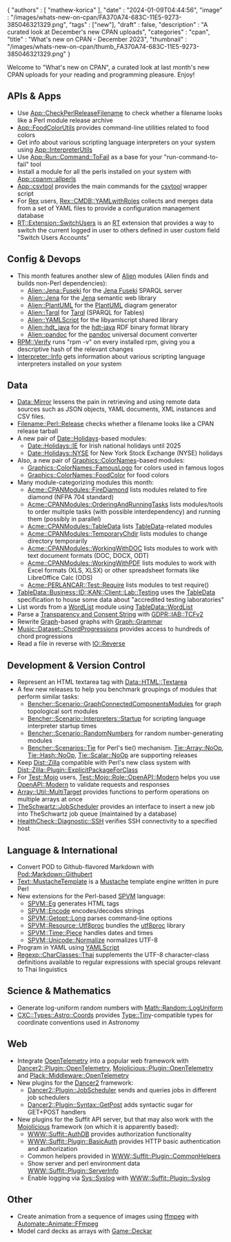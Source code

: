 {
   "authors" : [
      "mathew-korica"
   ],
   "date" : "2024-01-09T04:44:56",
   "image" : "/images/whats-new-on-cpan/FA370A74-683C-11E5-9273-385046321329.png",
   "tags" : ["new"],
   "draft" : false,
   "description" : "A curated look at December's new CPAN uploads",
   "categories" : "cpan",
   "title" : "What's new on CPAN - December 2023",
   "thumbnail" : "/images/whats-new-on-cpan/thumb_FA370A74-683C-11E5-9273-385046321329.png"
}


Welcome to "What's new on CPAN", a curated look at last month's new CPAN uploads for your reading and programming pleasure. Enjoy!

APIs & Apps
-----------
* Use [App::CheckPerlReleaseFilename](https://metacpan.org/pod/App::CheckPerlReleaseFilename) to check whether a filename looks like a Perl module release archive
* [App::FoodColorUtils](https://metacpan.org/pod/App::FoodColorUtils) provides command-line utilities related to food colors
* Get info about various scripting language interpreters on your system using [App::InterpreterUtils](https://metacpan.org/pod/App::InterpreterUtils)
* Use [App::Run::Command::ToFail](https://metacpan.org/pod/App::Run::Command::ToFail) as a base for your "run-command-to-fail" tool
* Install a module for all the perls installed on your system with [App::cpanm::allperls](https://metacpan.org/pod/App::cpanm::allperls)
* [App::csvtool](https://metacpan.org/pod/App::csvtool) provides the main commands for the [csvtool](https://github.com/maroofi/csvtool) wrapper script
* For [Rex](https://metacpan.org/pod/Rex) users, [Rex::CMDB::YAMLwithRoles](https://metacpan.org/pod/Rex::CMDB::YAMLwithRoles) collects and merges data from a set of YAML files to provide a configuration management database
* [RT::Extension::SwitchUsers](https://metacpan.org/pod/RT::Extension::SwitchUsers) is an [RT](https://bestpractical.com/request-tracker) extension that provides a way to switch the current logged in user to others defined in user custom field "Switch Users Accounts"


Config & Devops
---------------
* This month features another slew of [Alien](https://metacpan.org/pod/Alien) modules (Alien finds and builds non-Perl dependencies):
	* [Alien::Jena::Fuseki](https://metacpan.org/pod/Alien::Jena::Fuseki) for the [Jena Fuseki](https://jena.apache.org/documentation/fuseki2/index.html) SPARQL server
	* [Alien::Jena](https://metacpan.org/pod/Alien::Jena) for the [Jena](https://jena.apache.org/) semantic web library
	* [Alien::PlantUML](https://metacpan.org/pod/Alien::PlantUML) for the [PlantUML](https://plantuml.com/) diagram generator
	* [Alien::Tarql](https://metacpan.org/pod/Alien::Tarql) for [Tarql](https://tarql.github.io/) (SPARQL for Tables)
	* [Alien::YAMLScript](https://metacpan.org/pod/Alien::YAMLScript) for the libyamlscript shared library
	* [Alien::hdt_java](https://metacpan.org/pod/Alien::hdt_java) for the [hdt-java](https://github.com/rdfhdt/hdt-java) RDF binary format library
	* [Alien::pandoc](https://metacpan.org/pod/Alien::pandoc) for the [pandoc](https://pandoc.org/) universal document converter
* [RPM::Verify](https://metacpan.org/pod/RPM::Verify) runs "rpm -v" on every installed rpm, giving you a descriptive hash of the relevant changes
* [Interpreter::Info](https://metacpan.org/pod/Interpreter::Info) gets information about various scripting language interpreters installed on your system


Data
----
* [Data::Mirror](https://metacpan.org/pod/Data::Mirror) lessens the pain in retrieving and using remote data sources such as JSON objects, YAML documents, XML instances and CSV files.
* [Filename::Perl::Release](https://metacpan.org/pod/Filename::Perl::Release) checks whether a filename looks like a CPAN release tarball
* A new pair of [Date::Holidays](https://metacpan.org/pod/Date::Holidays)-based modules:
	* [Date::Holidays::IE](https://metacpan.org/pod/Date::Holidays::IE) for Irish national holidays until 2025
	* [Date::Holidays::NYSE](https://metacpan.org/pod/Date::Holidays::NYSE) for New York Stock Exchange (NYSE) holidays
* Also, a new pair of [Graphics::ColorNames](https://metacpan.org/pod/Graphics::ColorNames)-based modules:
	* [Graphics::ColorNames::FamousLogo](https://metacpan.org/pod/Graphics::ColorNames::FamousLogo) for colors used in famous logos
	* [Graphics::ColorNames::FoodColor](https://metacpan.org/pod/Graphics::ColorNames::FoodColor) for food colors
* Many module-categorizing modules this month:
	* [Acme::CPANModules::FireDiamond](https://metacpan.org/pod/Acme::CPANModules::FireDiamond) lists modules related to fire diamond (NFPA 704 standard)
	* [Acme::CPANModules::OrderingAndRunningTasks](https://metacpan.org/pod/Acme::CPANModules::OrderingAndRunningTasks) lists modules/tools to order multiple tasks (with possible interdependency) and running them (possibly in parallel)
	* [Acme::CPANModules::TableData](https://metacpan.org/pod/Acme::CPANModules::TableData) lists [TableData](https://metacpan.org/pod/TableData)-related modules
	* [Acme::CPANModules::TemporaryChdir](https://metacpan.org/pod/Acme::CPANModules::TemporaryChdir) lists modules to change directory temporarily
	* [Acme::CPANModules::WorkingWithDOC](https://metacpan.org/pod/Acme::CPANModules::WorkingWithDOC) lists modules to work with text document formats (DOC, DOCX, ODT)
	* [Acme::CPANModules::WorkingWithPDF](https://metacpan.org/pod/Acme::CPANModules::WorkingWithPDF) lists modules to work with Excel formats (XLS, XLSX) or other spreadsheet formats like LibreOffice Calc (ODS) 
	* [Acme::PERLANCAR::Test::Require](https://metacpan.org/pod/Acme::PERLANCAR::Test::Require) lists modules to test require()
* [TableData::Business::ID::KAN::Client::Lab::Testing](https://metacpan.org/pod/TableData::Business::ID::KAN::Client::Lab::Testing) uses the [TableData](https://metacpan.org/pod/TableData) specification to house some data about "accredited testing laboratories"
* List words from a [WordList](https://metacpan.org/pod/WordList) module using [TableData::WordList](https://metacpan.org/pod/TableData::WordList)
* Parse a [Transparency and Consent String](https://github.com/InteractiveAdvertisingBureau/GDPR-Transparency-and-Consent-Framework/blob/master/TCFv2/IAB%20Tech%20Lab%20-%20Consent%20string%20and%20vendor%20list%20formats%20v2.md) with [GDPR::IAB::TCFv2](https://metacpan.org/pod/GDPR::IAB::TCFv2)
* Rewrite [Graph](https://metacpan.org/pod/Graph)-based graphs with [Graph::Grammar](https://metacpan.org/pod/Graph::Grammar)
* [Music::Dataset::ChordProgressions](https://metacpan.org/pod/Music::Dataset::ChordProgressions) provides access to hundreds of chord progressions
* Read a file in reverse with [IO::Reverse](https://metacpan.org/pod/IO::Reverse)


Development & Version Control
-----------------------------
* Represent an HTML textarea tag with [Data::HTML::Textarea](https://metacpan.org/pod/Data::HTML::Textarea)
* A few new releases to help you benchmark groupings of modules that perform similar tasks:
	* [Bencher::Scenario::GraphConnectedComponentsModules](https://metacpan.org/pod/Bencher::Scenario::GraphConnectedComponentsModules) for graph topological sort modules
	* [Bencher::Scenario::Interpreters::Startup](https://metacpan.org/pod/Bencher::Scenario::Interpreters::Startup) for scripting language interpreter startup times
	* [Bencher::Scenario::RandomNumbers](https://metacpan.org/pod/Bencher::Scenario::RandomNumbers) for random number-generating modules
	* [Bencher::Scenarios::Tie](https://metacpan.org/pod/Bencher::Scenarios::Tie) for Perl's tie() mechanism. [Tie::Array::NoOp](https://metacpan.org/pod/Tie::Array::NoOp), [Tie::Hash::NoOp](https://metacpan.org/pod/Tie::Hash::NoOp), [Tie::Scalar::NoOp](https://metacpan.org/pod/Tie::Scalar::NoOp) are supporting releases
* Keep [Dist::Zilla](https://metacpan.org/pod/Dist::Zilla) compatible with Perl's new class system with [Dist::Zilla::Plugin::ExplicitPackageForClass](https://metacpan.org/pod/Dist::Zilla::Plugin::ExplicitPackageForClass)
* For [Test::Mojo](https://metacpan.org/pod/Test::Mojo) users, [Test::Mojo::Role::OpenAPI::Modern](https://metacpan.org/pod/Test::Mojo::Role::OpenAPI::Modern) helps you use [OpenAPI::Modern](https://metacpan.org/pod/OpenAPI::Modern) to validate requests and responses
* [Array::Util::MultiTarget](https://metacpan.org/pod/Array::Util::MultiTarget) provides functions to perform operations on multiple arrays at once
* [TheSchwartz::JobScheduler](https://metacpan.org/pod/TheSchwartz::JobScheduler) provides an interface to insert a new job into TheSchwartz job queue (maintained by a database)
* [HealthCheck::Diagnostic::SSH](https://metacpan.org/pod/HealthCheck::Diagnostic::SSH) verifies SSH connectivity to a specified host


Language & International
------------------------
* Convert POD to Github-flavored Markdown with [Pod::Markdown::Githubert](https://metacpan.org/pod/Pod::Markdown::Githubert)
* [Text::MustacheTemplate](https://metacpan.org/pod/Text::MustacheTemplate) is a [Mustache](https://mustache.github.io/) template engine written in pure Perl
* New extensions for the Perl-based [SPVM](https://metacpan.org/pod/SPVM) language:
	* [SPVM::Eg](https://metacpan.org/pod/SPVM::Eg) generates HTML tags
	* [SPVM::Encode](https://metacpan.org/pod/SPVM::Encode) encodes/decodes strings
	* [SPVM::Getopt::Long](https://metacpan.org/pod/SPVM::Getopt::Long) parses command-line options
	* [SPVM::Resource::Utf8proc](https://metacpan.org/pod/SPVM::Resource::Utf8proc) bundles the [utf8proc](https://juliastrings.github.io/utf8proc/) library
	* [SPVM::Time::Piece](https://metacpan.org/pod/SPVM::Time::Piece) handles dates and times
	* [SPVM::Unicode::Normalize](https://metacpan.org/pod/SPVM::Unicode::Normalize) normalizes UTF-8
* Program in YAML using [YAMLScript](https://metacpan.org/pod/YAMLScript)
* [Regexp::CharClasses::Thai](https://metacpan.org/pod/Regexp::CharClasses::Thai) supplements the UTF-8 character-class definitions 
available to regular expressions w​ith special groups relevant to Thai linguistics


Science & Mathematics
---------------------
* Generate log-uniform random numbers with [Math::Random::LogUniform](https://metacpan.org/pod/Math::Random::LogUniform)
* [CXC::Types::Astro::Coords](https://metacpan.org/pod/CXC::Types::Astro::Coords) provides [Type::Tiny](https://metacpan.org/pod/Type::Tiny)-compatible types for coordinate conventions used in Astronomy


Web
---
* Integrate [OpenTelemetry](https://opentelemetry.io/) into a popular web framework with [Dancer2::Plugin::OpenTelemetry](https://metacpan.org/pod/Dancer2::Plugin::OpenTelemetry), [Mojolicious::Plugin::OpenTelemetry](https://metacpan.org/pod/Mojolicious::Plugin::OpenTelemetry) and [Plack::Middleware::OpenTelemetry](https://metacpan.org/pod/Plack::Middleware::OpenTelemetry) 
* New plugins for the [Dancer2](https://metacpan.org/pod/Dancer2) framework:
	* [Dancer2::Plugin::JobScheduler](https://metacpan.org/pod/Dancer2::Plugin::JobScheduler) sends and queries jobs in different job schedulers
	* [Dancer2::Plugin::Syntax::GetPost](https://metacpan.org/pod/Dancer2::Plugin::Syntax::GetPost) adds syntactic sugar for GET+POST handlers
* New plugins for the Suffit API server, but that may also work with the [Mojolicious](https://metacpan.org/pod/Mojolicious) framework (on which it is apparently based):
	* [WWW::Suffit::AuthDB](https://metacpan.org/pod/WWW::Suffit::AuthDB) provides authorization functionality
	* [WWW::Suffit::Plugin::BasicAuth](https://metacpan.org/pod/WWW::Suffit::Plugin::BasicAuth) provides HTTP basic authentication and authorization
	* Common helpers provided in [WWW::Suffit::Plugin::CommonHelpers](https://metacpan.org/pod/WWW::Suffit::Plugin::CommonHelpers)
	* Show server and perl environment data [WWW::Suffit::Plugin::ServerInfo](https://metacpan.org/pod/WWW::Suffit::Plugin::ServerInfo)
	* Enable logging via [Sys::Syslog](https://metacpan.org/pod/Sys::Syslog) with [WWW::Suffit::Plugin::Syslog](https://metacpan.org/pod/WWW::Suffit::Plugin::Syslog)


Other
-----
* Create animation from a sequence of images using [ffmpeg](https://ffmpeg.org/) with [Automate::Animate::FFmpeg](https://metacpan.org/pod/Automate::Animate::FFmpeg)
* Model card decks as arrays with [Game::Deckar](https://metacpan.org/pod/Game::Deckar)
